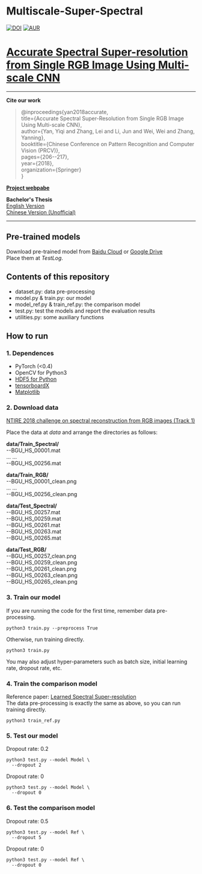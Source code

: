 # Multiscale-Super-Spectral  

[![DOI](https://zenodo.org/badge/DOI/10.5281/zenodo.1286315.svg)](https://doi.org/10.5281/zenodo.1286315)
[![AUR](https://img.shields.io/aur/license/yaourt.svg?style=plastic)](LICENSE)   

# [Accurate Spectral Super-resolution from Single RGB Image Using Multi-scale CNN](https://arxiv.org/abs/1806.03575)

***
**Cite our work**  

> @inproceedings{yan2018accurate,  
>   title={Accurate Spectral Super-Resolution from Single RGB Image Using Multi-scale CNN},  
>   author={Yan, Yiqi and Zhang, Lei and Li, Jun and Wei, Wei and Zhang, Yanning},  
>   booktitle={Chinese Conference on Pattern Recognition and Computer Vision (PRCV)},  
>   pages={206--217},  
>   year={2018},  
>   organization={Springer}  
> } 

[**Project webpabe**](https://saoyan.github.io/posts/2018/06/09)  

**Bachelor's Thesis**  
[English Version](https://saoyan.github.io/assets/Bachelor-Thesis/Bachelor-Thesis.pdf)  
[Chinese Version (Unofficial)](https://saoyan.github.io/assets/Bachelor-Thesis/Bachelor-Thesis-CHN.pdf)  

***

## Pre-trained models  
Download pre-trained model from [Baidu Cloud](https://pan.baidu.com/s/1E-cJM4ftyTzbprFFGMz3dQ) or [Google Drive](https://drive.google.com/open?id=1ufcRw8P3bWSpsNB_4o88qjUldOtmqNMM)  
Place them at *TestLog*.

## Contents of this repository  
* dataset.py: data pre-processing
* model.py & train.py: our model
* model_ref.py & train_ref.py: the comparison model
* test.py: test the models and report the evaluation results
* utilities.py: some auxiliary functions

## How to run  

### 1. Dependences  
* PyTorch (<0.4)  
* OpenCV for Python3
* [HDF5 for Python](http://www.h5py.org/)
* [tensorboardX](https://github.com/lanpa/tensorboard-pytorch)
* [Matplotlib](https://matplotlib.org/)

### 2. Download data  

[NTIRE 2018 challenge on spectral reconstruction from RGB images (Track 1)](https://competitions.codalab.org/competitions/18034)  

Place the data at *data* and arrange the directories as follows:

**data/Train_Spectral/**  
--BGU_HS_00001.mat  
... ...  
--BGU_HS_00256.mat  

**data/Train_RGB/**  
--BGU_HS_00001_clean.png  
... ...  
--BGU_HS_00256_clean.png  

**data/Test_Spectral/**  
--BGU_HS_00257.mat  
--BGU_HS_00259.mat  
--BGU_HS_00261.mat  
--BGU_HS_00263.mat  
--BGU_HS_00265.mat  

**data/Test_RGB/**  
--BGU_HS_00257_clean.png  
--BGU_HS_00259_clean.png  
--BGU_HS_00261_clean.png  
--BGU_HS_00263_clean.png  
--BGU_HS_00265_clean.png  

### 3. Train our model  
If you are running the code for the first time, remember data pre-processing.  
```
python3 train.py --preprocess True
```
Otherwise, run training directly.  
```
python3 train.py
```
You may also adjust hyper-parameters such as batch size, initial learning rate, dropout rate, etc.

### 4. Train the comparison model  
Reference paper: [Learned Spectral Super-resolution](https://arxiv.org/abs/1703.09470)  
The data pre-processing is exactly the same as above, so you can run training directly.
```
python3 train_ref.py
```

### 5. Test our model  
Dropout rate: 0.2
```
python3 test.py --model Model \
  --dropout 2
```
Dropout rate: 0
```
python3 test.py --model Model \
  --dropout 0
```

### 6. Test the comparison model
Dropout rate: 0.5
```
python3 test.py --model Ref \
  --dropout 5
```
Dropout rate: 0
```
python3 test.py --model Ref \
  --dropout 0
```
